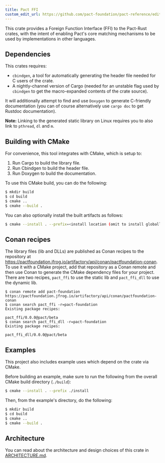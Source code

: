 ```yaml
---
title: Pact FFI
custom_edit_url: https://github.com/pact-foundation/pact-reference/edit/master/rust/pact_ffi/README.md
---
```

<!-- This file has been synced from the pact-foundation/pact-reference repository. Please do not edit it directly. The URL of the source file can be found in the custom_edit_url value above -->

This crate provides a Foreign Function Interface (FFI) to the Pact-Rust crates,
with the intent of enabling Pact's core matching mechanisms to be used by implementations
in other languages.

## Dependencies

This crates requires:

- `cbindgen`, a tool for automatically generating the header file needed for C users of the crate.
- A nightly-channel version of Cargo (needed for an unstable flag used by `cbindgen` to get the macro-expanded contents of the crate source).

It will additionally attempt to find and use `Doxygen` to generate C-friendly documentation (you can of course alternatively use `cargo doc` to get Rustdoc documentation).

**Note:** Linking to the generated static library on Linux requires you to also link to `pthread`, `dl` and `m`.

## Building with CMake

For convenience, this tool integrates with CMake, which is setup to:

1. Run Cargo to build the library file.
2. Run Cbindgen to build the header file.
3. Run Doxygen to build the documentation.

To use this CMake build, you can do the following:

```bash
$ mkdir build
$ cd build
$ cmake ..
$ cmake --build .
```

You can also optionally install the built artifacts as follows:

```bash
$ cmake --install . --prefix=<install location (omit to install globally)>
```

## Conan recipes

The library files (lib and DLLs) are published as Conan recipes to the repository at https://pactfoundation.jfrog.io/artifactory/api/conan/pactfoundation-conan.
To use it with a CMake project, add that repository as a Conan remote and then use Conan to generate
the CMake dependency files for your project. There are two recipes, `pact_ffi` to use the static lib and
`pact_ffi_dll` to use the dynamic lib.

```console
$ conan remote add pact-foundation https://pactfoundation.jfrog.io/artifactory/api/conan/pactfoundation-conan
$ conan search pact_ffi -r=pact-foundation
Existing package recipes:

pact_ffi/0.0.0@pact/beta
$ conan search pact_ffi_dll -r=pact-foundation
Existing package recipes:

pact_ffi_dll/0.0.0@pact/beta
```

## Examples

This project also includes example uses which depend on the crate via CMake.

Before building an example, make sure to run the following from the overall CMake build
directory (`./build`):

```bash
$ cmake --install . --prefix ./install
```

Then, from the example's directory, do the following:

```bash
$ mkdir build
$ cd build
$ cmake ..
$ cmake --build .
```

## Architecture

You can read about the architecture and design choices of this crate in
[ARCHITECTURE.md](/implementation_guides/rust/pact_ffi/architecture).
